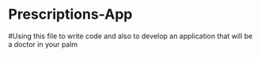 # Prescriptions-App
#Using this file to write code and also to develop an application that will be a doctor in your palm
